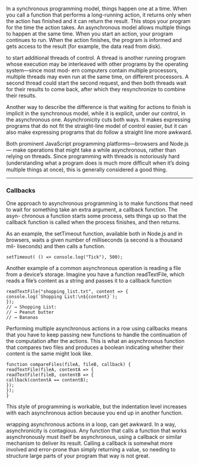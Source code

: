 
In a synchronous programming model, things happen one at a time. When you
call a function that performs a long-running action, it returns only when the
action has finished and it can return the result. This stops your program for
the time the action takes.
An asynchronous model allows multiple things to happen at the same time.
When you start an action, your program continues to run. When the action
finishes, the program is informed and gets access to the result (for example,
the data read from disk).


to start additional
threads of control. A thread is another running program whose execution may
be interleaved with other programs by the operating system—since most mod-
ern computers contain multiple processors, multiple threads may even run at
the same time, on different processors. A second thread could start the second
request, and then both threads wait for their results to come back, after which
they resynchronize to combine their results.




Another way to describe the difference is that waiting for actions to finish
is implicit in the synchronous model, while it is explicit, under our control, in
the asynchronous one.
Asynchronicity cuts both ways. It makes expressing programs that do not
fit the straight-line model of control easier, but it can also make expressing
programs that do follow a straight line more awkward.


Both prominent JavaScript programming platforms—browsers and Node.js—
make operations that might take a while asynchronous, rather than relying on
threads. Since programming with threads is notoriously hard (understanding
what a program does is much more diﬀicult when it’s doing multiple things at
once), this is generally considered a good thing.


___

### Callbacks

One approach to asynchronous programming is to make functions that need
to wait for something take an extra argument, a callback function. The asyn-
chronous a function starts some process, sets things up so that the callback
function is called when the process finishes, and then returns.

As an example, the setTimeout function, available both in Node.js and in
browsers, waits a given number of milliseconds (a second is a thousand mil-
liseconds) and then calls a function.
```
setTimeout( () => console.log("Tick"), 500);
```

Another example of a common asynchronous operation is reading a file from
a device’s storage. Imagine you have a function readTextFile, which reads a
file’s content as a string and passes it to a callback function
```
readTextFile("shopping_list.txt", content => {
console.log(`Shopping List:\n${content}`);
});
// → Shopping List:
// → Peanut butter
// → Bananas
```


Performing multiple asynchronous actions in a row using callbacks means
that you have to keep passing new functions to handle the continuation of the
computation after the actions. This is what an asynchronous function that
compares two files and produces a boolean indicating whether their content is
the same might look like.
```
function compareFiles(fileA, fileB, callback) {
readTextFile(fileA, contentA => {
readTextFile(fileB, contentB => {
callback(contentA == contentB);
});
});
}
```
This style of programming is workable, but the indentation level increases with
each asynchronous action because you end up in another function.


wrapping asynchronous actions in a loop, can get
awkward.
In a way, asynchronicity is contagious. Any function that calls a function
that works asynchronously must itself be asynchronous, using a callback or
similar mechanism to deliver its result. Calling a callback is somewhat more
involved and error-prone than simply returning a value, so needing to structure
large parts of your program that way is not great.